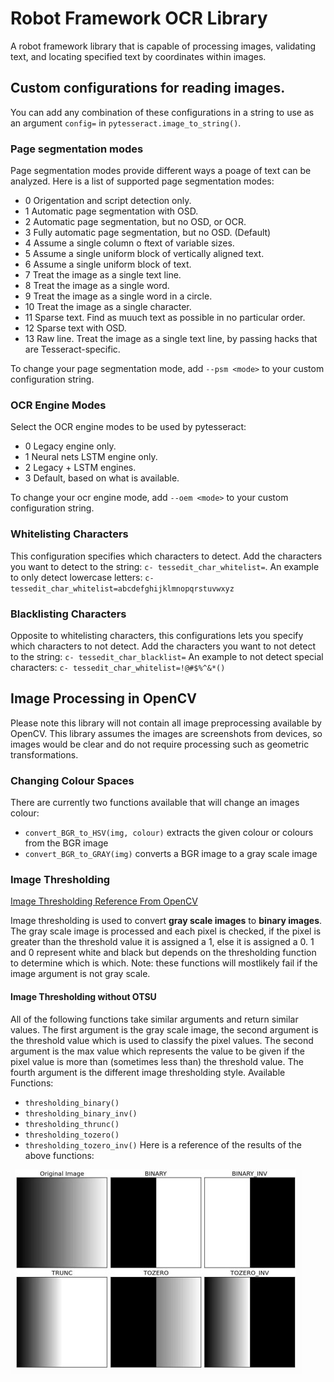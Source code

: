 # Robot Framework OCR Library
A robot framework library that is capable of processing images, validating text, and locating specified text by coordinates within images.

## Custom configurations for reading images.
You can add any combination of these configurations in a string to use as an argument `config=` in `pytesseract.image_to_string()`.

### Page segmentation modes
Page segmentation modes provide different ways a poage of text can be analyzed. Here is a list of supported page segmentation modes:
+ 0     Origentation and script detection only.
+ 1     Automatic page segmentation with OSD.
+ 2     Automatic page segmentation, but no OSD, or OCR.
+ 3     Fully automatic page segmentation, but no OSD. (Default)
+ 4     Assume a single column o ftext of variable sizes.
+ 5     Assume a single uniform block of vertically aligned text.
+ 6     Assume a single uniform block of text.
+ 7     Treat the image as a single text line.
+ 8     Treat the image as a single word.
+ 9     Treat the image as a single word in a circle.
+ 10    Treat the image as a single character.
+ 11    Sparse text. Find as muuch text as possible in no particular order.
+ 12    Sparse text with OSD.
+ 13    Raw line. Treat the image as a single text line, by passing hacks that are Tesseract-specific.

To change your page segmentation mode, add `--psm <mode>` to your custom configuration string. 

### OCR Engine Modes
Select the OCR engine modes to be used by pytesseract:
+ 0    Legacy engine only.
+ 1    Neural nets LSTM engine only.
+ 2    Legacy + LSTM engines.
+ 3    Default, based on what is available.

To change your ocr engine mode, add `--oem <mode>` to your custom configuration string.

### Whitelisting Characters
This configuration specifies which characters to detect.
Add the characters you want to detect to the string: `c- tessedit_char_whitelist=`.
An example to only detect lowercase letters: `c- tessedit_char_whitelist=abcdefghijklmnopqrstuvwxyz`

### Blacklisting Characters
Opposite to whitelisting characters, this configurations lets you specify which characters to not detect.
Add the characters you want to not detect to the string: `c- tessedit_char_blacklist=`
An example to not detect special characters: `c- tessedit_char_whitelist=!@#$%^&*()`

## Image Processing in OpenCV
Please note this library will not contain all image preprocessing available by OpenCV. 
This library assumes the images are screenshots from devices, so images would be clear and do not require 
processing such as geometric transformations.

### Changing Colour Spaces
There are currently two functions available that will change an images colour: 
+ `convert_BGR_to_HSV(img, colour)` extracts the given colour or colours from the BGR image
+ `convert_BGR_to_GRAY(img)` converts a BGR image to a gray scale image

### Image Thresholding
[Image Thresholding Reference From OpenCV](https://opencv-python-tutroals.readthedocs.io/en/latest/py_tutorials/py_imgproc/py_thresholding/py_thresholding.html#thresholding)

Image thresholding is used to convert **gray scale images** to **binary images**. The gray scale image is processed
and each pixel is checked, if the pixel is greater than the threshold value it is assigned a 1, else it is assigned a 0.
1 and 0 represent white and black but depends on the thresholding function to determine which is which. 
Note: these functions will mostlikely fail if the image argument is not gray scale.

#### Image Thresholding without OTSU
All of the following functions take similar arguments and return similar values.
The first argument is the gray scale image, the second argument is the threshold value which is used to classify the pixel values.
The second argument is the max value which represents the value to be given if the pixel value is more than (sometimes less than) the
threshold value. The fourth argument is the different image thresholding style.
Available Functions:
+ `thresholding_binary()`
+ `thresholding_binary_inv()`
+ `thresholding_thrunc()`
+ `thresholding_tozero()`
+ `thresholding_tozero_inv()`
Here is a reference of the results of the above functions:

![alt text](https://github.com/bendurston/robotframework-ocrlibrary/blob/main/docs/images/image_thresholding_without_otsu.png)
